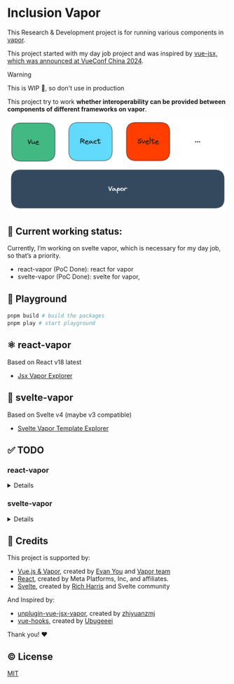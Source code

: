 # Inclusion Vapor

This Research & Development project is for running various components in [vapor](https://github.com/vuejs/core-vapor).

This project started with my day job project and was inspired by [vue-jsx, which was announced at VueConf China 2024](https://x.com/OikawaRizumu/status/1808860605560074476).

> [!WARNING]
> This is WIP 👷, so don't use in production

This project try to work **whether interoperability can be provided between components of different frameworks on vapor**.

![inclusion-vapor](./assets/inclusion-vapor-v0.png)

## 🚂 Current working status:

Currently, I’m working on svelte vapor, which is necessary for my day job, so that’s a priority.

- react-vapor (PoC Done): react for vapor
- svelte-vapor (PoC Done): svelte for vapor,

## 🍭 Playground

```sh
pnpm build # build the packages
pnpm play # start playground
```

## ⚛️ react-vapor

Based on React v18 latest

- [Jsx Vapor Explorer](https://jsx-vapor-explorer.netlify.app/)

## 🎩 svelte-vapor

Based on Svelte v4 (maybe v3 compatible)

- [Svelte Vapor Template Explorer](https://svelte-vapor-template-explorer.netlify.app)

## ✅ TODO

### react-vapor

<details>

- [ ] transform for jsx
  - [x] NodeTransform (Basic implementation done)
  - [x] DirectiveTransform (Basic implementation done)
- [ ] hooks
  - [ ] useActionState
  - [ ] useCallback
  - [ ] useContext
  - [ ] useDebugValue
  - [ ] useDefferdValue
  - [ ] useEffect
  - [ ] useId
  - [ ] useImperativeHandle
  - [ ] useInsertionEffect
  - [ ] useLayoutEffect
  - [ ] useMemo
  - [ ] useOptimistic
  - [ ] useReducer
  - [ ] useRef
  - [x] useState
  - [ ] useSyncExternalStore
  - [ ] useTransition
- [ ] Components
  - [ ] `<Fragments>`
  - [ ] `<Profiler>`
  - [ ] `<StrictMode>`
  - [ ] `<Suspense>`
  - [ ] Server components
- [ ] APIs
  - [ ] act
  - [ ] cache
  - [ ] createContext
  - [ ] forwardRef
  - [ ] lazy
  - [ ] memo
  - [ ] startTransition
  - [ ] use
  - [ ] experimental_taintObjectReference
  - [ ] experimental_taintUniqueValue
- [x] Template Explorer
- [ ] Vite plugin with unplugin (PoC done)
  - [ ] analysis dependencies
  - [ ] runtime transform
  - [ ] reactivity transform
- [x] Counter App
  - [x] simple bindings
  - [x] simple events
- [ ] Repl
- [ ] TODO-MVC App

</details>

### svelte-vapor

<details>

- [ ] transform
  - [x] NodeTransform (Basic implementation done)
  - [x] DirectiveTransform (Basic implementation done)
- [ ] Svelte Component
  - [x] prop
  - [x] attrs
  - [ ] prop export
  - [ ] `$$props`
  - [ ] `$$restProps`
  - [ ] `$`
  - [ ] `context="module"`
- [ ] Logic blocks
  - [x] `{#if}` / `{:else}` / `{:else if}`
  - [x] `{#each}`
  - [ ] `{#await}`
  - [ ] `{#key}`
- [ ] Special tags
  - [x] `{@html}`
  - [ ] `{@debug}`
  - [ ] `{@const}`
- [ ] Element directives
  - [x] `on:eventname`
  - [x] `bind:property`
  - [x] Binding `<select>` value
  - [ ] Media element bindings
  - [ ] Image element bindings
  - [ ] Block-level element bindings
  - [x] `bind:group`
  - [x] `bind:this`
  - [x] `class:name` (multiple classes hasn't supported yet)
  - [x] `style:property` (mulple styles, modifier has'nt supported yes)
  - [ ] `use:action`
  - [ ] `transition:fn`
  - [ ] Transition parameters
  - [ ] Custom transition functinos
  - [ ] Transition events
  - [ ] `in:fn/out:fn`
  - [ ] `animate:fn`
  - [ ] Animation Parameters
  - [ ] Custom animation functions
- [ ] Component directives
  - [x] `on:eventname`
  - [ ] `--style-props`
  - [x] `bind:property`
  - [x] `bind:this`
- [ ] Special elements
  - [ ] `<slot>`
    - [x] default
    - [x] `<slot name="name">`
    - [ ] `$$slots`
    - [x] `<slot key={value}>`
  - [ ] `<svelte:self>`
  - [ ] `<svelte:component>`
  - [ ] `<svelte:element>`
  - [ ] `<svelte:window>`
  - [ ] `<svelte:document>`
  - [ ] `<svelte:body>`
  - [ ] `<svelte:head>`
  - [ ] `<svelte:options>`
  - [x] `<svelte:fragment>`
- [ ] Runtime
  - [ ] svelte
    - [x] `onMount` (not still support return unmount fn)
    - [x] `beforeUpdate`
    - [ ] `afterUpdate`
    - [ ] `onDestroy`
    - [ ] `tick`
    - [ ] `setContext`
    - [ ] `getContext`
    - [ ] `hasContext`
    - [ ] `getAllContext`
    - [ ] `createEventDispatcher`
    - [ ] `Types`
  - [ ] store
  - [ ] motion
  - [ ] transition
  - [ ] animate
  - [ ] eashing
  - [ ] action
- [x] Template Explorer
- [ ] SFC-flavoured component compiler (PoC Done)
  - [ ] template
  - [ ] script
  - [ ] styles
- [ ] Vite plugin with unplugin (Poc Done)
  - [ ] analysis dependencies
  - [ ] runtime transform
  - [ ] reactivity transform
- [x] Counter App
  - [x] simple bindings
  - [x] simple events
- [ ] Repl
- [ ] TODO-MVC App

</details>

## 💖 Credits

This project is supported by:

- [Vue.js & Vapor](https://github.com/vuejs/core-vapor), created by [Evan You](https://github.com/yyx990803) and [Vapor team](https://github.com/orgs/vuejs/teams/vapor)
- [React](https://react.dev/), created by Meta Platforms, Inc, and affiliates.
- [Svelte](https://svelte.dev/), created by [Rich Harris](https://github.com/Rich-Harris) and Svelte community

And Inspired by:

- [unplugin-vue-jsx-vapor](https://github.com/unplugin/unplugin-vue-jsx-vapor), created by [zhiyuanzmj](https://github.com/zhiyuanzmj)
- [vue-hooks](https://github.com/Ubugeeei/vue-hooks), created by [Ubugeeei](https://github.com/Ubugeeei)

Thank you! ❤️

## ©️ License

[MIT](http://opensource.org/licenses/MIT)
